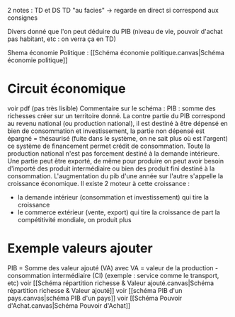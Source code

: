 2 notes : TD et DS
TD "au facies" -> regarde en direct si correspond aux consignes

Divers donné que l'on peut déduire du PIB (niveau de vie, pouvoir d'achat pas habitant, etc : on verra ça en TD)

Shema économie Politique : [[Schéma économie politique.canvas|Schéma économie politique]]

# Circuit économique
voir pdf (pas très lisible)
Commentaire sur le schéma :
PIB : somme des richesses créer sur un territoire donné. La contre partie du PIB correspond au revenu national (ou production national), il est destiné à être dépensé en bien de consommation et investissement, la partie non dépensé est épargné = thésaurisé (fuite dans le système, on ne sait plus où est l'argent) ce système de financement permet crédit de consommation.
Toute la production national n'est pas forcement destiné à la demande intérieure. Une partie peut être exporté, de même pour produire on peut avoir besoin d'importé des produit intermédiaire ou bien des produit fini destiné à la consommation.
L'augmentation du pib d'une année sur l'autre s'appelle la croissance économique. Il existe 2 moteur à cette croissance : 
- la demande intérieur (consommation et investissement) qui tire la croissance
- le commerce extérieur (vente, export) qui tire la croissance de part la compétitivité mondiale, on produit plus
# Exemple valeurs ajouter
PIB = Somme des valeur ajouté (VA)
avec VA  = valeur de la production - consommation intermédiaire (CI) (exemple : service comme le transport, etc)
voir [[Schéma répartition richesse & Valeur ajouté.canvas|Schéma répartition richesse & Valeur ajouté]]
voir [[schéma PIB d'un pays.canvas|schéma PIB d'un pays]]
voir [[Schéma Pouvoir d'Achat.canvas|Schéma Pouvoir d'Achat]]

